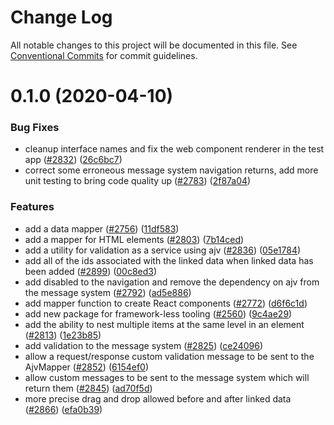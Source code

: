 # Change Log

All notable changes to this project will be documented in this file.
See [Conventional Commits](https://conventionalcommits.org) for commit guidelines.

# 0.1.0 (2020-04-10)


### Bug Fixes

* cleanup interface names and fix the web component renderer in the test app ([#2832](https://github.com/Microsoft/fast-dna/issues/2832)) ([26c6bc7](https://github.com/Microsoft/fast-dna/commit/26c6bc78a3fdd5aed6d88709181f95d3d318d984))
* correct some erroneous message system navigation returns, add more unit testing to bring code quality up ([#2783](https://github.com/Microsoft/fast-dna/issues/2783)) ([2f87a04](https://github.com/Microsoft/fast-dna/commit/2f87a0427cfc0c307b9b4acacdd5385c42fcf773))


### Features

* add a data mapper ([#2756](https://github.com/Microsoft/fast-dna/issues/2756)) ([11df583](https://github.com/Microsoft/fast-dna/commit/11df5832eb2ef1a6896be2afd4e0404462454985))
* add a mapper for HTML elements ([#2803](https://github.com/Microsoft/fast-dna/issues/2803)) ([7b14ced](https://github.com/Microsoft/fast-dna/commit/7b14ced79ac543d6a3a889a828fab240dd216386))
* add a utility for validation as a service using ajv ([#2836](https://github.com/Microsoft/fast-dna/issues/2836)) ([05e1784](https://github.com/Microsoft/fast-dna/commit/05e1784c1c34df8d0ffff451ce753731e49c7255))
* add all of the ids associated with the linked data when linked data has been added ([#2899](https://github.com/Microsoft/fast-dna/issues/2899)) ([00c8ed3](https://github.com/Microsoft/fast-dna/commit/00c8ed3f488470b6a01d6bd3ec2f38a0afb5c74a))
* add disabled to the navigation and remove the dependency on ajv from the message system ([#2792](https://github.com/Microsoft/fast-dna/issues/2792)) ([ad5e886](https://github.com/Microsoft/fast-dna/commit/ad5e8865818965ae515de776305810bf61378a7b))
* add mapper function to create React components ([#2772](https://github.com/Microsoft/fast-dna/issues/2772)) ([d6f6c1d](https://github.com/Microsoft/fast-dna/commit/d6f6c1dc21dae008d336a00b8c29b6334408491d))
* add new package for framework-less tooling ([#2560](https://github.com/Microsoft/fast-dna/issues/2560)) ([9c4ae29](https://github.com/Microsoft/fast-dna/commit/9c4ae2916a3d91bd5d664f029bf9bb77e219f177))
* add the ability to nest multiple items at the same level in an element ([#2813](https://github.com/Microsoft/fast-dna/issues/2813)) ([1e23b85](https://github.com/Microsoft/fast-dna/commit/1e23b85e03983be5df463ffaa2d8213659991632))
* add validation to the message system ([#2825](https://github.com/Microsoft/fast-dna/issues/2825)) ([ce24096](https://github.com/Microsoft/fast-dna/commit/ce2409659ef361a9a16cc2a44ea5560a04c6ddaf))
* allow a request/response custom validation message to be sent to the AjvMapper ([#2852](https://github.com/Microsoft/fast-dna/issues/2852)) ([6154ef0](https://github.com/Microsoft/fast-dna/commit/6154ef087432e6a94c7392babd338f4df05e4799))
* allow custom messages to be sent to the message system which will return them ([#2845](https://github.com/Microsoft/fast-dna/issues/2845)) ([ad70f5d](https://github.com/Microsoft/fast-dna/commit/ad70f5d030526c3b4be8bf3ae7ad3b1a23e587d0))
* more precise drag and drop allowed before and after linked data ([#2866](https://github.com/Microsoft/fast-dna/issues/2866)) ([efa0b39](https://github.com/Microsoft/fast-dna/commit/efa0b39a2eb0f23d5bcfb7a520868f02b38ee192))
